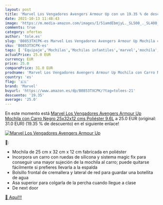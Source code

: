 ```yaml
---
layout: post
title: 'Marvel Los Vengadores Avengers Armour Up con un 19.35 % de descuento'
date: 2021-10-13 11:48:43
image: 'https://m.media-amazon.com/images/I/51amdEbmjyL._SL500_._SL400_.jpg'
comments: true
category: ofertas
author: 'tole.es'
slug: 'B0853TXCPK-es Marvel Los Vengadores Avengers Armour Up Mochila con Carro...'
sku: 'B0853TXCPK-es'
tags: [ 'Equipaje','Mochilas','Mochilas infantiles','marvel','mochila', ]
actualPrice: 25.0 EUR
currency: EUR
price: 25.0
comparePrice: 31.0 EUR
prodname: 'Marvel Los Vengadores Avengers Armour Up Mochila con Carro Negro 25x32x12 cms Poliéster 9.6L'
country: 'es'
flag: '🇪🇸'
brand: 'Marvel'
buyurl: 'https://www.amazon.es/dp/B0853TXCPK/?tag=tolees-21'
descuento: '19.35'
average: '25.0'
---
```


En este momento está [Marvel Los Vengadores Avengers Armour Up Mochila con Carro Negro 25x32x12 cms Poliéster 9.6L](https://www.amazon.es/dp/B0853TXCPK/?tag=tolees-21) a 25.0 EUR (original: 31.0 EUR) (19.35 %  de descuento) en el siguiente enlace!

[![Marvel Los Vengadores Avengers Armour Up](https://m.media-amazon.com/images/I/51amdEbmjyL._SL500_._SL400_.jpg)](https://www.amazon.es/dp/B0853TXCPK/?tag=tolees-21)

🔎:

- Mochila de 25 cm x 32 cm x 12 cm fabricada en poliéster
- Incorpora un carro con ruedas de silicona y sistema magic fix para conseguir una mayor sujeción de la mochila al carro; puede quitarse fácilmente si prefieres llevarla a la espalda
- Bolsillo frontal de cremallera y lateral de red para guardar una botellita de agua
- Asa superior para colgarla de la percha cuando llegue a clase
- De next door

[🛒 Aquí!!!](https://www.amazon.es/dp/B0853TXCPK/?tag=tolees-21)
